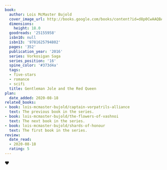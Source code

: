 ```yaml
---
book:
  author: Lois McMaster Bujold
  cover_image_url: http://books.google.com/books/content?id=d8p0CwAAQBAJ&printsec=frontcover&img=1&zoom=1&edge=curl&source=gbs_api
  dimensions:
    height: 18.0
  goodreads: '25155958'
  isbn10: null
  isbn13: '9781625794802'
  pages: '352'
  publication_year: '2016'
  series: Vorkosigan Saga
  series_position: '16'
  spine_color: '#373d4a'
  tags:
  - five-stars
  - romance
  - scifi
  title: Gentleman Jole and the Red Queen
plan:
  date_added: 2020-08-18
related_books:
- book: lois-mcmaster-bujold/captain-vorpatrils-alliance
  text: The previous book in the series.
- book: lois-mcmaster-bujold/the-flowers-of-vashnoi
  text: The next book in the series.
- book: lois-mcmaster-bujold/shards-of-honour
  text: The first book in the series.
review:
  date_read:
  - 2020-08-18
  rating: 5
---
```


❤
